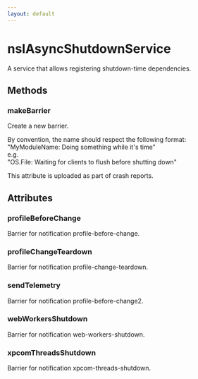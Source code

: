 ```yaml
---
layout: default
---
```


# nsIAsyncShutdownService #
  
A service that allows registering shutdown-time dependencies.  
  

## Methods ##

### makeBarrier ###
  
Create a new barrier.  
  
By convention, the name should respect the following format:  
"MyModuleName: Doing something while it's time"  
e.g.  
"OS.File: Waiting for clients to flush before shutting down"  
  
This attribute is uploaded as part of crash reports.  
  

## Attributes ##

### profileBeforeChange ###
  
Barrier for notification profile-before-change.  
  

### profileChangeTeardown ###
  
Barrier for notification profile-change-teardown.  
  

### sendTelemetry ###
  
Barrier for notification profile-before-change2.  
  

### webWorkersShutdown ###
  
Barrier for notification web-workers-shutdown.  
  

### xpcomThreadsShutdown ###
  
Barrier for notification xpcom-threads-shutdown.  
  
